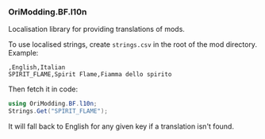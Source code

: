 ### OriModding.BF.l10n

Localisation library for providing translations of mods.

To use localised strings, create `strings.csv` in the root of the mod directory. Example:

```csv
,English,Italian
SPIRIT_FLAME,Spirit Flame,Fiamma dello spirito
```

Then fetch it in code:

```c#
using OriModding.BF.l10n;
Strings.Get("SPIRIT_FLAME");
```

It will fall back to English for any given key if a translation isn't found.
